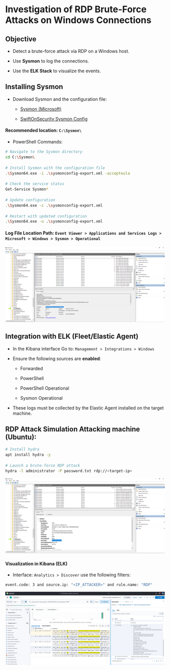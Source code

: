 # Investigation of RDP Brute-Force Attacks on Windows Connections

## Objective

- Detect a brute-force attack via RDP on a Windows host.

- Use **Sysmon** to log the connections.

- Use the **ELK Stack** to visualize the events.

## Installing Sysmon

- Download Sysmon and the configuration file:

  - [Sysmon (Microsoft)](https://learn.microsoft.com/en-us/sysinternals/downloads/sysmon)

  - [SwiftOnSecurity Sysmon Config](https://github.com/SwiftOnSecurity/sysmon-config)

#### Recommended location: `C:\Sysmon\`

- PowerShell Commands: 

```sh
# Navigate to the Sysmon directory
cd C:\Sysmon\

# Install Sysmon with the configuration file
.\Sysmon64.exe -i .\sysmonconfig-export.xml -accepteula

# Check the service status
Get-Service Sysmon*

# Update configuration
.\Sysmon64.exe -c .\sysmonconfig-export.xml

# Restart with updated configuration
.\Sysmon64.exe -u .\sysmonconfig-export.xml
```

#### Log File Location Path: `Event Viewer > Applications and Services Logs > Microsoft > Windows > Sysmon > Operational`

![ELK](/soc-operations/incident-response/assets/01-windows-rdp-brute-force-investigation.png)

## Integration with ELK (Fleet/Elastic Agent)

- In the Kibana interface Go to: `Management > Integrations > Windows`

- Ensure the following sources are **enabled**:

  - Forwarded

  - PowerShell

  - PowerShell Operational

  - Sysmon Operational

- These logs must be collected by the Elastic Agent installed on the target machine.

## RDP Attack Simulation Attacking machine (Ubuntu):

```sh
# Install hydra
apt install hydra -y

# Launch a brute-force RDP attack
hydra -l administrator -P password.txt rdp://<target-ip>
```

![ELK](/soc-operations/incident-response/assets/02-windows-rdp-brute-force-investigation.png)

#### Visualization in Kibana (ELK)

- Interface: `Analytics > Discover` use the following filters:

```sh
event.code: 3 and source.ip: "<IP_ATTACKER>" and rule.name: "RDP"
```

![ELK](/soc-operations/incident-response/assets/03-windows-rdp-brute-force-investigation.png)
